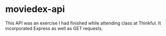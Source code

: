 # moviedex-api

This API was an exercise I had finished while attending class at Thinkful. 
It incorporated Express as well as GET requests.

